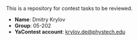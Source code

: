 This is a repository for contest tasks to be reviewed.

* **Name**: Dmitry Krylov
* **Group**: 05-202
* **YaContest account**: krylov.de@phystech.edu
